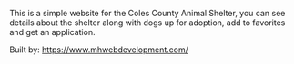 This is a simple website for the Coles County Animal Shelter, you can see details about the shelter along with dogs up for adoption, add to favorites and get an application.

Built by: https://www.mhwebdevelopment.com/
